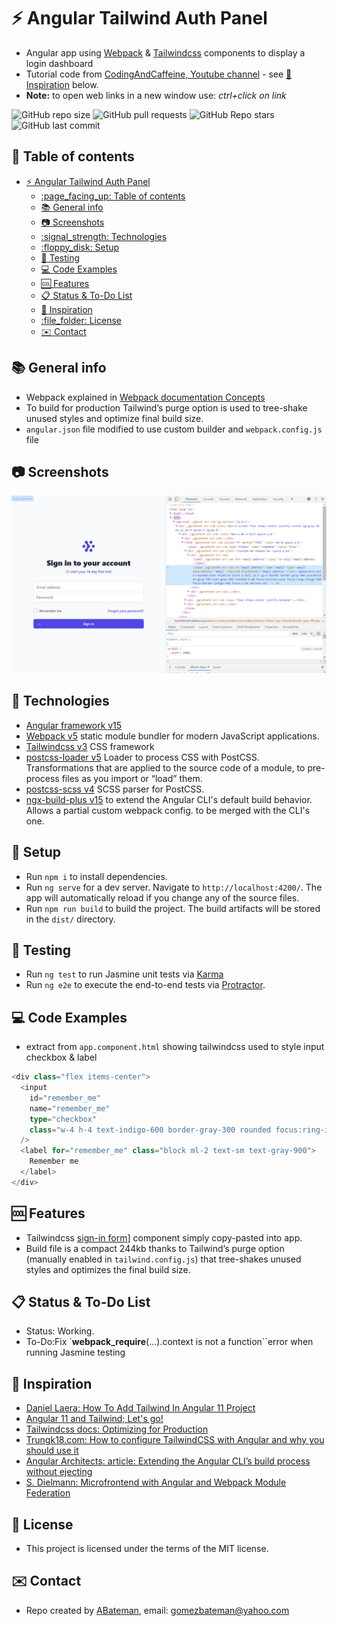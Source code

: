 # :zap: Angular Tailwind Auth Panel

* Angular app using [Webpack](https://webpack.js.org/) & [Tailwindcss](https://tailwindcss.com/) components to display a login dashboard
* Tutorial code from [CodingAndCaffeine, Youtube channel](https://www.youtube.com/channel/UCQk_kRUoxJQY5vqbJQFgJDA) - see [:clap: Inspiration](#clap-inspiration) below.
* **Note:** to open web links in a new window use: _ctrl+click on link_

![GitHub repo size](https://img.shields.io/github/repo-size/AndrewJBateman/angular-tailwind-authpanel?style=plastic)
![GitHub pull requests](https://img.shields.io/github/issues-pr/AndrewJBateman/angular-tailwind-authpanel?style=plastic)
![GitHub Repo stars](https://img.shields.io/github/stars/AndrewJBateman/angular-tailwind-authpanel?style=plastic)
![GitHub last commit](https://img.shields.io/github/last-commit/AndrewJBateman/angular-tailwind-authpanel?style=plastic)

## :page_facing_up: Table of contents

* [:zap: Angular Tailwind Auth Panel](#zap-angular-tailwind-auth-panel)
  * [:page\_facing\_up: Table of contents](#page_facing_up-table-of-contents)
  * [:books: General info](#books-general-info)
  * [:camera: Screenshots](#camera-screenshots)
  * [:signal\_strength: Technologies](#signal_strength-technologies)
  * [:floppy\_disk: Setup](#floppy_disk-setup)
  * [:wrench: Testing](#wrench-testing)
  * [:computer: Code Examples](#computer-code-examples)
  * [:cool: Features](#cool-features)
  * [:clipboard: Status \& To-Do List](#clipboard-status--to-do-list)
  * [:clap: Inspiration](#clap-inspiration)
  * [:file\_folder: License](#file_folder-license)
  * [:envelope: Contact](#envelope-contact)

## :books: General info

* Webpack explained in [Webpack documentation Concepts](https://webpack.js.org/concepts/)
* To build for production Tailwind’s purge option is used to tree-shake unused styles and optimize final build size.
* `angular.json` file modified to use custom builder and `webpack.config.js` file

## :camera: Screenshots

![Example screenshot](./img/login.png)

## :signal_strength: Technologies

* [Angular framework v15](https://angular.io/)
* [Webpack v5](https://webpack.js.org/) static module bundler for modern JavaScript applications.
* [Tailwindcss v3](https://tailwindcss.com/) CSS framework
* [postcss-loader v5](https://www.npmjs.com/package/postcss-loader) Loader to process CSS with PostCSS. Transformations that are applied to the source code of a module, to pre-process files as you import or “load” them.
* [postcss-scss v4](https://www.npmjs.com/package/postcss-scss) SCSS parser for PostCSS.
* [ngx-build-plus v15](https://www.npmjs.com/package/ngx-build-plus) to extend the Angular CLI's default build behavior. Allows a partial custom webpack config. to be merged with the CLI's one.

## :floppy_disk: Setup

* Run `npm i` to install dependencies.
* Run `ng serve` for a dev server. Navigate to `http://localhost:4200/`. The app will automatically reload if you change any of the source files.
* Run `npm run build` to build the project. The build artifacts will be stored in the `dist/` directory.

## :wrench: Testing

* Run `ng test` to run Jasmine unit tests via [Karma](https://karma-runner.github.io)
* Run `ng e2e` to execute the end-to-end tests via [Protractor](http://www.protractortest.org/).

## :computer: Code Examples

* extract from `app.component.html` showing tailwindcss used to style input checkbox & label

```typescript
<div class="flex items-center">
  <input
    id="remember_me"
    name="remember_me"
    type="checkbox"
    class="w-4 h-4 text-indigo-600 border-gray-300 rounded focus:ring-indigo-500"
  />
  <label for="remember_me" class="block ml-2 text-sm text-gray-900">
    Remember me
  </label>
</div>
```

## :cool: Features

* Tailwindcss [sign-in form](https://tailwindui.com/components/application-ui/forms/sign-in-forms)] component simply copy-pasted into app.
* Build file is a compact 244kb thanks to Tailwind’s purge option (manually enabled in `tailwind.config.js`) that tree-shakes unused styles and optimizes the final build size.

## :clipboard: Status & To-Do List

* Status: Working.
* To-Do:Fix `__webpack_require__(...).context is not a function``error when running Jasmine testing

## :clap: Inspiration

* [Daniel Laera: How To Add Tailwind In Angular 11 Project](https://www.youtube.com/watch?v=ul8UvsBWM3Y&t=341s)
* [Angular 11 and Tailwind; Let's go!](https://www.youtube.com/watch?v=ul8UvsBWM3Y)
* [Tailwindcss docs: Optimizing for Production](https://tailwindcss.com/docs/optimizing-for-production#setting-up-purgecss)
* [Trungk18.com: How to configure TailwindCSS with Angular and why you should use it](https://trungk18.com/experience/configure-tailwind-css-with-angular/)
* [Angular Architects: article: Extending the Angular CLI’s build process without ejecting](https://www.angulararchitects.io/aktuelles/extending-the-angular-clis-build-process/)
* [S. Dielmann: Microfrontend with Angular and Webpack Module Federation](https://www.steffendielmann.com/2021/05/07/microfrontend-with-angular-and-webpack-module-federation/)

## :file_folder: License

* This project is licensed under the terms of the MIT license.

## :envelope: Contact

* Repo created by [ABateman](https://github.com/AndrewJBateman), email: gomezbateman@yahoo.com

